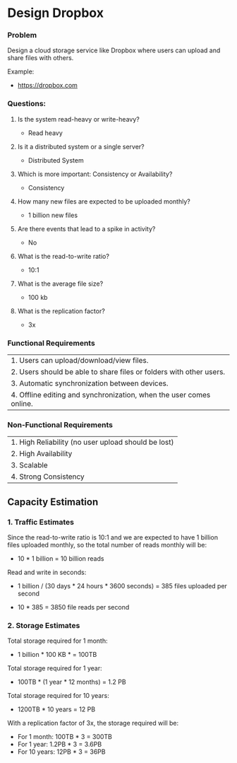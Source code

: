 # Design Dropbox

### Problem 
Design a cloud storage service like Dropbox where users can upload and share files with others.

Example:
- https://dropbox.com

### Questions:

1. Is the system read-heavy or write-heavy?
    - Read heavy

2. Is it a distributed system or a single server?
    - Distributed System

3. Which is more important: Consistency or Availability?
    - Consistency

4. How many new files are expected to be uploaded monthly?
    - 1 billion new files
      
5. Are there events that lead to a spike in activity?
    - No

6. What is the read-to-write ratio?
    - 10:1
  
7. What is the average file size?
    - 100 kb

8. What is the replication factor?
   - 3x

### Functional Requirements

|      | 
| ----------- | 
| 1. Users can upload/download/view files.      | 
| 2. Users should be able to share files or folders with other users.   | 
| 3. Automatic synchronization between devices.|
| 4. Offline editing and synchronization, when the user comes online. |

### Non-Functional Requirements

|      | 
| ----------- | 
| 1. High Reliability (no user upload should be lost)   | 
| 2. High Availability   | 
| 3. Scalable|
| 4. Strong Consistency |

## Capacity Estimation

### 1. Traffic Estimates

Since the read-to-write ratio is 10:1 and we are expected to have 1 billion files uploaded monthly, 
so the total number of reads monthly will be:

 - 10 * 1 billion = 10 billion reads

Read and write in seconds:

 - 1 billion / (30 days * 24 hours * 3600 seconds) = 385 files uploaded per second

 - 10 * 385 = 3850 file reads per second

### 2. Storage Estimates

Total storage required for 1 month:

 - 1 billion * 100 KB *  = 100TB

Total storage required for 1 year:

 - 100TB * (1 year * 12 months) = 1.2 PB

Total storage required for 10 years:

 - 1200TB * 10 years = 12 PB

With a replication factor of 3x, the storage required will be:
 - For 1 month: 100TB * 3 = 300TB
 - For 1 year: 1.2PB * 3 = 3.6PB
 - For 10 years: 12PB * 3 = 36PB
